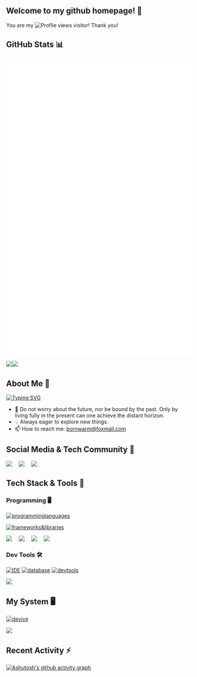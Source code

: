 ## Welcome to my github homepage! 👋

You are my <img src="https://komarev.com/ghpvc/?username=xiaohan2004&color=blue&label=No." alt="Profile views" /> visitor! Thank you!

## GitHub Stats 📊
<div style="display: flex; flex-direction: column; align-items: flex-start;">
    <div style="flex: 0 0 60%;">
        <picture>
            <source media="(max-width: 767px)" srcset="./github-metrics.svg" width="100%">
            <img src="./github-metrics.svg" alt="Metrics" align="top">
        </picture>
    </div>
</div>

<img align="" height="137px" src="https://github-readme-stats.vercel.app/api?username=xiaohan2004&hide_title=true&hide_border=true&show_icons=true&include_all_commits=true&line_height=21&bg_color=0,EC6C6C,FFD479,FFFC79,73FA79&theme=graywhite" /><img align="" height="137px" src="https://github-readme-stats.vercel.app/api/top-langs/?username=xiaohan2004&hide_title=true&hide_border=true&layout=compact&bg_color=0,73FA79,73FDFF,D783FF&theme=graywhite" />

## About Me 🤔
[![Typing SVG](https://readme-typing-svg.demolab.com?font=Fira+Code&size=30&duration=6000&pause=500&width=800&height=100&lines=%E4%B8%8D%E4%B8%BA%E6%9C%AA%E6%9D%A5%E5%BF%A7%E8%99%91%EF%BC%8C%E4%B8%8D%E4%B8%BA%E8%BF%87%E5%BE%80%E7%89%B5%E7%BB%8A%EF%BC%8C%E5%94%AF%E6%9C%89%E6%AD%A4%E5%88%BB%EF%BC%8C%E6%96%B9%E8%83%BD%E6%88%90%E5%B0%B1%E8%BF%9C%E6%96%B9;%E4%B8%8E%E6%97%B6%E4%BF%B1%E8%BF%9B%EF%BC%8C%E6%8B%A5%E6%8A%B1%E5%8F%98%E5%8C%96)](https://git.io/typing-svg)
- 🌟 Do not worry about the future, nor be bound by the past. Only by living fully in the present can one achieve the distant horizon.
- 💡 Always eager to explore new things.
- 📫 How to reach me: bornwarm@foxmail.com

## Social Media & Tech Community 🤝
<!-- profile logo -->
<div>
  <a href="https://dandansad.com/"><img src="https://img.shields.io/badge/Website-个人网站-4BBAFF?style=for-the-badge&logo=wordpress&logoColor=white" /></a>&emsp;
  <a href="https://blog.csdn.net/2402_85491806"><img src="https://img.shields.io/badge/CSDN-博客-FF4B2B?style=for-the-badge&logo=c&logoColor=white" /></a>&emsp;
  <a href="mailto:bornwarm@foxmail.com"><img src="https://img.shields.io/badge/Email-邮箱-00CED1?style=for-the-badge&logo=gmail&logoColor=white" /></a>&emsp;
  <!-- <a href="https://www.zhihu.com/people/xiaohan2004"><img src="https://img.shields.io/badge/知乎-知乎-056DE8?style=for-the-badge&logo=zhihu&logoColor=white" /></a>&emsp;
  <a href="https://www.bilibili.com/video/BV13y4y1y7Q5"><img src="https://img.shields.io/badge/Bilibili-哔哩哔哩-FF69B4?style=for-the-badge&logo=bilibili&logoColor=white" /></a>&emsp; -->
</div>

## Tech Stack & Tools 🧰

### Programming 🖥️
[![programminglanguages](https://skillicons.dev/icons?i=java,go,python,c,cpp,markdown,bash,javascript,html,css,kotlin,latex)](https://skillicons.dev)

[![frameworks&libraries](https://skillicons.dev/icons?i=spring,vue,flask,opencv,pytorch,qt,sklearn,selenium,tensorflow)](https://skillicons.dev)

<div>
  <img src="https://img.shields.io/badge/MyBatis-持久层框架-FF5733?style=for-the-badge&logo=apache&logoColor=white" />&emsp;
  <img src="https://img.shields.io/badge/NumPy-数据处理-FFC300?style=for-the-badge&logo=numpy&logoColor=white" />&emsp;
  <img src="https://img.shields.io/badge/Pandas-数据分析-DAF7A6?style=for-the-badge&logo=pandas&logoColor=white" />&emsp;
  <img src="https://img.shields.io/badge/Matplotlib-数据可视化-900C3F?style=for-the-badge&logo=matplotlib&logoColor=white" />&emsp;
</div>

### Dev Tools 🛠️

[![IDE](https://skillicons.dev/icons?i=vscode,idea,pycharm,androidstudio,powershell,vim)](https://skillicons.dev)
[![database](https://skillicons.dev/icons?i=mysql,sqlite)](https://skillicons.dev)
[![devtools](https://skillicons.dev/icons?i=docker,nginx,postman,anaconda,cmake,git,githubactions,gitlab,gradle,maven,npm,obsidian,vite,wordpress)](https://skillicons.dev)

<div>
  <img src="https://img.shields.io/badge/Tomcat-Web容器-F8DC75?style=for-the-badge&logo=apache-tomcat&logoColor=black" />&emsp;
</div>

## My System 🖥

[![device](https://skillicons.dev/icons?i=windows,linux,ubuntu)](https://skillicons.dev)

<div>
  <img src="https://img.shields.io/badge/CentOS-Linux系统-262577?style=for-the-badge&logo=centos&logoColor=white" />&emsp;
</div>


## Recent Activity ⚡
[![Ashutosh's github activity graph](https://github-readme-activity-graph.vercel.app/graph?username=xiaohan2004&theme=vue)](https://github.com/ashutosh00710/github-readme-activity-graph)
